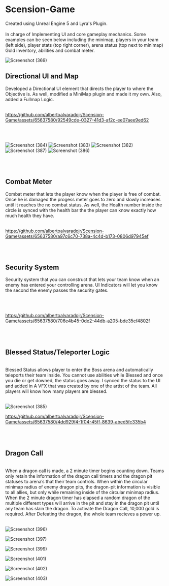 # Scension-Game
Created using Unreal Engine 5 and Lyra's Plugin.
<br>
<br>
In charge of Implementing UI and core gameplay mechanics. Some examples can be seen below including the minimap, players in your team (left side), player stats (top right corner), arena status (top next to minimap) Gold inventory, abilities and combat meter.


![Screenshot (369)](https://github.com/albertoalvaradojr/Scension-Game/assets/65637580/a14dbee3-0a36-453c-91bb-356ef0a401cb)


<h2>
  Directional UI and Map
</h2>
Developed a Directional UI element that directs the player to where the Objective is. As well, modified a MiniMap plugin and made it my own. Also, added a Fullmap Logic.

<br>
<br>


https://github.com/albertoalvaradojr/Scension-Game/assets/65637580/92549cde-0327-41d3-af2c-ee07aee9ed62

<br>
<br>

![Screenshot (384)](https://github.com/albertoalvaradojr/Scension-Game/assets/65637580/2b73d985-ec01-4615-9838-c9c155518093)
![Screenshot (383)](https://github.com/albertoalvaradojr/Scension-Game/assets/65637580/deb46fe9-4d7c-4b0c-bed0-d98b23532ef5)
![Screenshot (382)](https://github.com/albertoalvaradojr/Scension-Game/assets/65637580/be22c5ab-bb24-4fe0-8003-10dec0cf9375)
![Screenshot (387)](https://github.com/albertoalvaradojr/Scension-Game/assets/65637580/24711642-567c-4b77-b52a-0dc6e7801697)
![Screenshot (386)](https://github.com/albertoalvaradojr/Scension-Game/assets/65637580/7921f994-c846-4301-b0ec-f3da176dbc84)

<br>
<br>
<h2>
  Combat Meter
</h2>
Combat meter that lets the player know when the player is free of combat. Once he is damaged the progess meter goes to zero and slowly increases until it reaches the no combat status. As well, the Health number inside the circle is synced with the health bar the the player can know exactly how much health they have.

<br>
<br>

https://github.com/albertoalvaradojr/Scension-Game/assets/65637580/a97c6c70-738a-4c4d-b173-0806d97945ef

<br>
<br>

<h2>
  Security System
</h2>



Security system that you can construct that lets your team know when an enemy has entered your controlling arena. UI Indicators will let you know the second the enemy passes the security gates.

<br>
<br>



https://github.com/albertoalvaradojr/Scension-Game/assets/65637580/706e4b45-0de2-44db-a205-bde35cf4802f

<br>
<br>

<h2>Blessed Status/Teleporter Logic</h2>

<br>
Blessed Status allows player to enter the Boss arena and automatically teleports their team inside. You cannot use abilities while Blessed and once you die or get downed, the status goes away. I synced the status to the UI and added in A VFX that was created by one of the artist of the team. All players will know how many players are blessed.

<br>
<br>

![Screenshot (385)](https://github.com/albertoalvaradojr/Scension-Game/assets/65637580/c1bd575d-ed6d-4ea5-882a-50dd1decbf33)



https://github.com/albertoalvaradojr/Scension-Game/assets/65637580/4dd929f4-1f04-45ff-8639-abed5fc335b4


<br>
<br>

<h2>Dragon Call</h2>


<br>
When a dragon call is made, a 2 minute timer begins counting down. Teams only retain the information of the dragon call timers and the dragon pit statuses to arena’s that their team controls.
When within the circular minimap radius of enemy dragon pits, the dragon-pit information is visible to all allies, but only while remaining inside of the circular minimap radius.
When the 2 minute dragon timer has elapsed a random dragon of the multiple different types will arrive in the pit and stay in the dragon pit until any team has slain the dragon.
To activate the Dragon Call, 10,000 gold is required. After Defeating the dragon, the whole team recieves a power up.

<br>
<br>

![Screenshot (396)](https://github.com/albertoalvaradojr/Scension-Game/assets/65637580/cce952bd-47e2-4802-8ec0-14efd202a42c)

![Screenshot (397)](https://github.com/albertoalvaradojr/Scension-Game/assets/65637580/9133e0fb-1bca-4e32-b499-52bc0c8efea1)


![Screenshot (399)](https://github.com/albertoalvaradojr/Scension-Game/assets/65637580/8266da4e-347a-42a4-a295-1b58fb039f92)


![Screenshot (401)](https://github.com/albertoalvaradojr/Scension-Game/assets/65637580/e683ad41-8c8c-4659-abb2-e3afff1f2ac1)

![Screenshot (402)](https://github.com/albertoalvaradojr/Scension-Game/assets/65637580/45d7f938-d40d-4a44-a70c-caed1189d215)

![Screenshot (403)](https://github.com/albertoalvaradojr/Scension-Game/assets/65637580/9e779204-2c03-4fe8-8ffc-ca73d98b884f)

